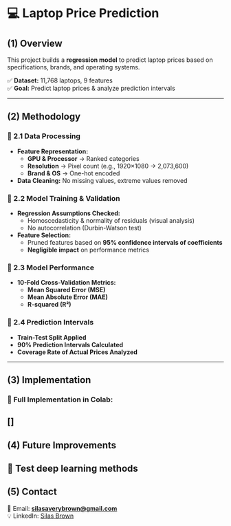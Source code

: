 # 💻 Laptop Price Prediction  

## (1) Overview  

This project builds a **regression model** to predict laptop prices based on specifications, brands, and operating systems.  

✅ **Dataset:** 11,768 laptops, 9 features  
✅ **Goal:** Predict laptop prices & analyze prediction intervals  

---

## (2) Methodology  

### 🔹 2.1 Data Processing  
- **Feature Representation:**  
  - **GPU & Processor** → Ranked categories  
  - **Resolution** → Pixel count (e.g., 1920×1080 → 2,073,600)  
  - **Brand & OS** → One-hot encoded  
- **Data Cleaning:** No missing values, extreme values removed  

### 🔹 2.2 Model Training & Validation  
- **Regression Assumptions Checked:**  
  - Homoscedasticity & normality of residuals (visual analysis)  
  - No autocorrelation (Durbin-Watson test)  
- **Feature Selection:**  
  - Pruned features based on **95% confidence intervals of coefficients**  
  - **Negligible impact** on performance metrics  

### 🔹 2.3 Model Performance  
- **10-Fold Cross-Validation Metrics:**  
  - **Mean Squared Error (MSE)**  
  - **Mean Absolute Error (MAE)**  
  - **R-squared (R²)**  

### 🔹 2.4 Prediction Intervals  
- **Train-Test Split Applied**  
- **90% Prediction Intervals Calculated**  
- **Coverage Rate of Actual Prices Analyzed**  

---

## (3) Implementation  

### **🔗 Full Implementation in Colab:**  
[]
---

## (4) Future Improvements  
🔹 Test deep learning methods    
---

## (5) Contact  
📧 Email: **silasaverybrown@gmail.com**  
💡 LinkedIn: [Silas Brown](https://www.linkedin.com/in/silas-brown/)  

